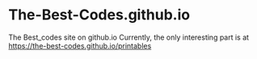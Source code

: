 # The-Best-Codes.github.io
The Best_codes site on github.io
Currently, the only interesting part is at
https://the-best-codes.github.io/printables
